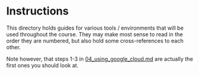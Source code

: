 # Instructions
This directory holds guides for various tools / environments that will be used throughout the course. They may make most sense to read in the order they are numbered, but also hold some cross-references to each other.

Note however, that steps 1-3 in [04_using_google_cloud.md](04_using_google_cloud.md) are actually the first ones you should look at.
